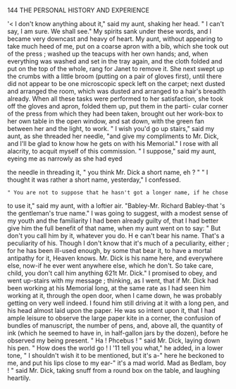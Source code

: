 144            THE PERSONAL HISTORY AND EXPERIENCE

   '&lt; I don't know anything about it," said my aunt, shaking her head.
" I can't say, I am sure. We shall see."
    My spirits sank under these words, and I became very downcast and
 heavy of heart. My aunt, without appearing to take much heed of me,
 put on a coarse apron with a bib, which she took out of the press ; washed
 up the teacups with her own hands; and, when everything was washed
 and set in the tray again, and the cloth folded and put on the top of
 the whole, rang for Janet to remove it. She next swept up the
 crumbs with a little broom (putting on a pair of gloves first), until
 there did not appear to be one microscopic speck left on the carpet; next
 dusted and arranged the room, which was dusted and arranged to a hair's
 breadth already. When all these tasks were performed to her satisfaction,
 she took off the gloves and apron, folded them up, put them in the parti-
 cular corner of the press from which they had been taken, brought out
 her work-box to her own table in the open window, and sat down, with
 the green fan between her and the light, to work.
   " I wish you'd go up stairs," said my aunt, as she threaded her needle,
 "and give my compliments to Mr. Dick, and I'll be glad to know how
he gets on with his Memorial."
   I rose with all alacrity, to acquit myself of this commission.
   " I suppose," said my aunt, eyeing me as narrowly as she had eyed

the needle in threading it, " you think Mr. Dick a short name, eh ? "
    " I thought it was rather a short name, yesterday," I confessed.

    " You are not to suppose that he hasn't got a longer name, if he chose
to use it," said my aunt, with a loftier air. "Babley-Mr. Richard
Babley-that 's the gentleman's true name."
   I was going to suggest, with a modest sense of my youth and the
familiarity I had been already guilty of, that I had better give him the
full benefit of that name, when my aunt went on to say:
   " But don't you call him by it, whatever you do.        H e can't bear his
name. That's a peculiarity of his. Though I don't know that it's
much of a peculiarity, either ; for he has been ill-used enough, by some that
bear it, to have a mortal antipathy for it, Heaven knows. Mr. Dick is his
name here, and everywhere else, now-if he ever went anywhere else, which
he don't. So take care, child, you don't call him anything 621t Mr. Dick."
   I promised to obey, and went up-stairs with my message ; thinking, as I
went, that if Mr. Dick had been working at his Memorial long, at the
same rate as I had seen him working at it, through the open door, when
I came down, he was probably getting on very well indeed. I found him
still driving at it with a long pen, and his head almost laid upon the
paper. He was so intent upon it, that I had ample leisure to observe the
large paper kite in a corner, the confusion of bundles of manuscript, the
number of pens, and, above all, the quantity of ink (which he seemed to have
in, in half-gallon jars by the dozen), before he observed my being present.
   " Ha ! Phcebus ! " said Mr. Dick, laying down his pen.         " How does
the world go ! I '11 tell you what," he added, in a lower tone, " I
shouldn't wish it to be mentioned, but it's a-"         here he beckoned to
me, and put his lips close to my ear-" it's a mad world. Mad as
Bedlam, boy ! " said Mr. Dick, taking snuff from a round box on the
table, and laughing heartily.
